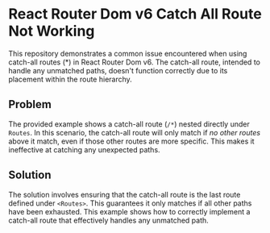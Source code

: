 # React Router Dom v6 Catch All Route Not Working

This repository demonstrates a common issue encountered when using catch-all routes (*) in React Router Dom v6.  The catch-all route, intended to handle any unmatched paths, doesn't function correctly due to its placement within the route hierarchy.

## Problem

The provided example shows a catch-all route (`/*`) nested directly under `Routes`.  In this scenario, the catch-all route will only match if *no other routes* above it match, even if those other routes are more specific.  This makes it ineffective at catching any unexpected paths.

## Solution

The solution involves ensuring that the catch-all route is the last route defined under `<Routes>`. This guarantees it only matches if all other paths have been exhausted.  This example shows how to correctly implement a catch-all route that effectively handles any unmatched path.